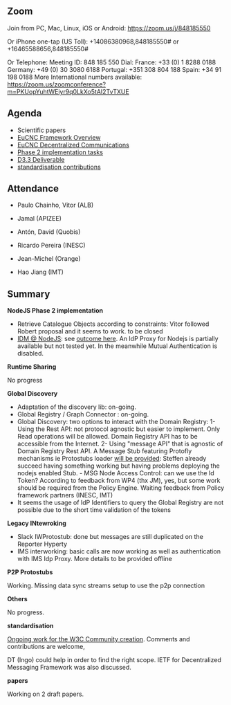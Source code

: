 ## Zoom

Join from PC, Mac, Linux, iOS or Android: https://zoom.us/j/848185550

Or iPhone one-tap (US Toll):  +14086380968,848185550# or +16465588656,848185550#

Or Telephone:
    Meeting ID: 848 185 550
  Dial:
    France: +33 (0) 1 8288 0188
    Germany: +49 (0) 30 3080 6188
    Portugal: +351 308 804 188
    Spain: +34 91 198 0188
  More  International numbers available: https://zoom.us/zoomconference?m=PKUopYuhtWEiyr9q0LkXo5tAI2TvTXUE

Agenda
------

-	Scientific papers
  - [EuCNC Framework Overview](https://www.overleaf.com/8061889zrdzrgkwbvky#/28442417/ )
  - [EuCNC Decentralized Communications](https://www.overleaf.com/8143606wbzdvpjmwbgz)
- [Phase 2 implementation tasks](https://github.com/orgs/reTHINK-project/projects/1)
- [ D3.3 Deliverable](https://github.com/reTHINK-project/core-framework/projects/1)
-	[standardisation contributions](https://github.com/reTHINK-project/core-framework/issues/168)

Attendance
----------

-	Paulo Chainho, Vitor (ALB)

- Jamal (APIZEE)

- Antón, David (Quobis)

- Ricardo Pereira (INESC)

- Jean-Michel (Orange)

- Hao Jiang (IMT)


Summary
-------

**NodeJS Phase 2 implementation**

- Retrieve Catalogue Objects according to constraints: Vitor followed Robert proposal and it seems to work. to be closed
- [IDM @ NodeJS](https://github.com/reTHINK-project/specs/issues/17): see [outcome here](https://github.com/reTHINK-project/specs/issues/17#issuecomment-261919199). An IdP Proxy for Nodejs is partially available but not tested yet. In the meanwhile Mutual Authentication is disabled.

**Runtime Sharing**

No progress

**Global Discovery**

- Adaptation of the discovery lib: on-going.
- Global Registry / Graph Connector : on-going.
- Global Discovery: two options to interact with the Domain Registry:
  1- Using the Rest API: not protocol agnostic but easier to implement. Only Read operations will be allowed. Domain Registry API has to be accessible from the Internet.
  2- Using "message API" that is agnostic of Domain Registry Rest API. A Message Stub featuring Protofly mechanisms ie Protostubs loader [will be provided](https://github.com/reTHINK-project/specs/issues/20): Steffen already succeed having something working but having problems deploying the nodejs enabled Stub. - MSG Node Access Control: can we use the Id Token? According to feedback from WP4 (thx JM), yes, but some work should be required from the Policy Engine. Waiting feedback from Policy framework partners (INESC, IMT)
- It seems the usage of IdP Identifiers to query the Global Registry are not possible due to the short time validation of the tokens

**Legacy INtewroking**

- Slack IWProtostub: done but messages are still duplicated on the Reporter Hyperty
- IMS interworking: basic calls are now working as well as authentication with IMS Idp Proxy. More details to be provided offline

**P2P Protostubs**

Working. Missing data sync streams setup to use the p2p connection

**Others**

No progress.

**standardisation**

[Ongoing work for the W3C Community creation](https://github.com/reTHINK-project/core-framework/tree/master/docs/standards/W3C). Comments and contributions are welcome,

DT (Ingo) could help in order to find the right scope.
IETF for Decentralized Messaging Framework was also discussed.

**papers**

Working on 2 draft papers.
